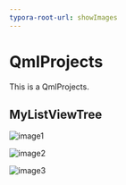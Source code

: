 ```yaml
---
typora-root-url: showImages
---
```


# QmlProjects
This is  a QmlProjects.

## MyListViewTree

![image1](image1.png)

![image2](image2.png)

![image3](image3.png)







